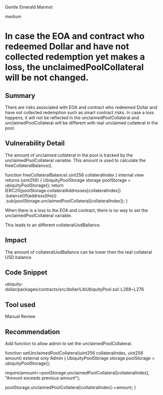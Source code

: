 Gentle Emerald Marmot

medium

# In case the EOA and contract who redeemed Dollar and have not collected redemption yet makes a loss, the unclaimedPoolCollateral will be not changed.

## Summary
There are risks associated with EOA and contract who redeemed Dollar and have not collected redemption such as smart contract risks. In case a loss happens, it will not be reflected in the unclaimedPoolCollateral and unclaimedPoolCollateral will be different with real unclaimed collateral in the pool.
## Vulnerability Detail
The amount of unclaimed collateral in the pool is tracked by the unclaimedPoolCollateral variable.
This amount is used to calculate the freeCollateralBalance().

function freeCollateralBalance(
        uint256 collateralIndex
    ) internal view returns (uint256) {
        UbiquityPoolStorage storage poolStorage = ubiquityPoolStorage();
        return
            IERC20(poolStorage.collateralAddresses[collateralIndex])
                .balanceOf(address(this))
                .sub(poolStorage.unclaimedPoolCollateral[collateralIndex]);
    }

When there is a loss to the EOA and contract, there is no way to set the unclaimedPoolCollateral variable.

This leads to an different collateralUsdBallance.
## Impact
The amount of collateralUsdBallance can be lower then the real collateral USD balance.
## Code Snippet
ubiquity-dollar/packages/contracts/src/dollar/LibUbiquityPool.sol::L268~L276
## Tool used

Manual Review

## Recommendation
Add function to allow admin to set the unclaimedPoolCollateral.

function setUnclaimedPoolCollateral(uint256 collateralIndex, uint256 amount) external only Admin {
  UbiquityPoolStorage storage poolStorage = ubiquityPoolStorage();

  require(amount<=poolStorage.unclaimedPoolCollateral[collateralIndex], "Amount exceeds previous amount");

  poolStorage.unclaimedPoolCollateral[collateralIndex]-=amount;
}